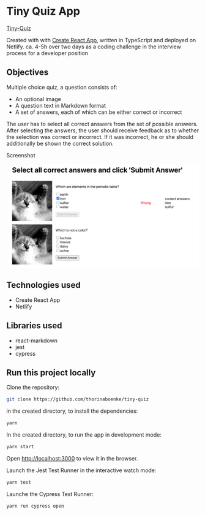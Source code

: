 # Tiny Quiz App

[Tiny-Quiz](https://unruffled-jennings-d88ee4.netlify.app)

Created with with [Create React App](https://github.com/facebook/create-react-app), written in TypeScript and deployed on Netlify.
ca. 4-5h over two days as a coding challenge in the interview process for a developer position

## Objectives
Multiple choice quiz, a question consists of:
- An optional image
- A question text in Markdown format
- A set of answers, each of which can be either correct or incorrect

The user has to select all correct answers from the set of possible answers.
After selecting the answers, the user should receive feedback as to whether the selection was
correct or incorrect. If it was incorrect, he or she should additionally be shown the correct solution.

Screenshot

<img src="https://github.com/thorinaboenke/tiny-quiz/blob/master/public/Screenshot%20.png" width="600" alt='quiz screenshot'>

## Technologies used

- Create React App
- Netlify

## Libraries used
- react-markdown
- jest
- cypress

## Run this project locally

Clone the repository:
```bash
git clone https://github.com/thorinaboenke/tiny-quiz
```
in the created directory, to install the dependencies:
```bash
yarn
```
In the created directory, to run the app in development mode:

```bash
yarn start
```
Open [http://localhost:3000](http://localhost:3000) to view it in the browser.

Launch the Jest Test Runner in the interactive watch mode:

```bash
yarn test
```

Launche the Cypress Test Runner:

```bash
yarn run cypress open
```

